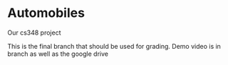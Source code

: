 # Automobiles
Our cs348 project

This is the final branch that should be used for grading.
Demo video is in branch as well as the google drive
